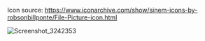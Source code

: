 Icon source: https://www.iconarchive.com/show/sinem-icons-by-robsonbillponte/File-Picture-icon.html

![Screenshot_3242353](https://github.com/Stagnant09/WindowsBackgroundChanger/assets/86020741/0749f01f-1148-4597-80ab-cde78d01c2cc)
